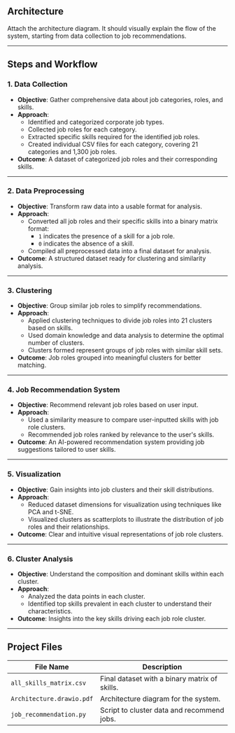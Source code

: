 
## Architecture

Attach the architecture diagram. It should visually explain the flow of the system, starting from data collection to job recommendations.


---

## Steps and Workflow

### 1. Data Collection
- **Objective**: Gather comprehensive data about job categories, roles, and skills.
- **Approach**:
  - Identified and categorized corporate job types.
  - Collected job roles for each category.
  - Extracted specific skills required for the identified job roles.
  - Created individual CSV files for each category, covering 21 categories and 1,300 job roles.
- **Outcome**: A dataset of categorized job roles and their corresponding skills.

---

### 2. Data Preprocessing
- **Objective**: Transform raw data into a usable format for analysis.
- **Approach**:
  - Converted all job roles and their specific skills into a binary matrix format:
    - `1` indicates the presence of a skill for a job role.
    - `0` indicates the absence of a skill.
  - Compiled all preprocessed data into a final dataset for analysis.
- **Outcome**: A structured dataset ready for clustering and similarity analysis.

---

### 3. Clustering
- **Objective**: Group similar job roles to simplify recommendations.
- **Approach**:
  - Applied clustering techniques to divide job roles into 21 clusters based on skills.
  - Used domain knowledge and data analysis to determine the optimal number of clusters.
  - Clusters formed represent groups of job roles with similar skill sets.
- **Outcome**: Job roles grouped into meaningful clusters for better matching.

---

### 4. Job Recommendation System
- **Objective**: Recommend relevant job roles based on user input.
- **Approach**:
  - Used a similarity measure to compare user-inputted skills with job role clusters.
  - Recommended job roles ranked by relevance to the user's skills.
- **Outcome**: An AI-powered recommendation system providing job suggestions tailored to user skills.

---

### 5. Visualization
- **Objective**: Gain insights into job clusters and their skill distributions.
- **Approach**:
  - Reduced dataset dimensions for visualization using techniques like PCA and t-SNE.
  - Visualized clusters as scatterplots to illustrate the distribution of job roles and their relationships.
- **Outcome**: Clear and intuitive visual representations of job role clusters.

---

### 6. Cluster Analysis
- **Objective**: Understand the composition and dominant skills within each cluster.
- **Approach**:
  - Analyzed the data points in each cluster.
  - Identified top skills prevalent in each cluster to understand their characteristics.
- **Outcome**: Insights into the key skills driving each job role cluster.

---

## Project Files
| File Name                  | Description                                    |
|----------------------------|------------------------------------------------|
| `all_skills_matrix.csv`    | Final dataset with a binary matrix of skills.  |
| `Architecture.drawio.pdf`  | Architecture diagram for the system.           |
| `job_recommendation.py`    | Script to cluster data and recommend jobs.     |



